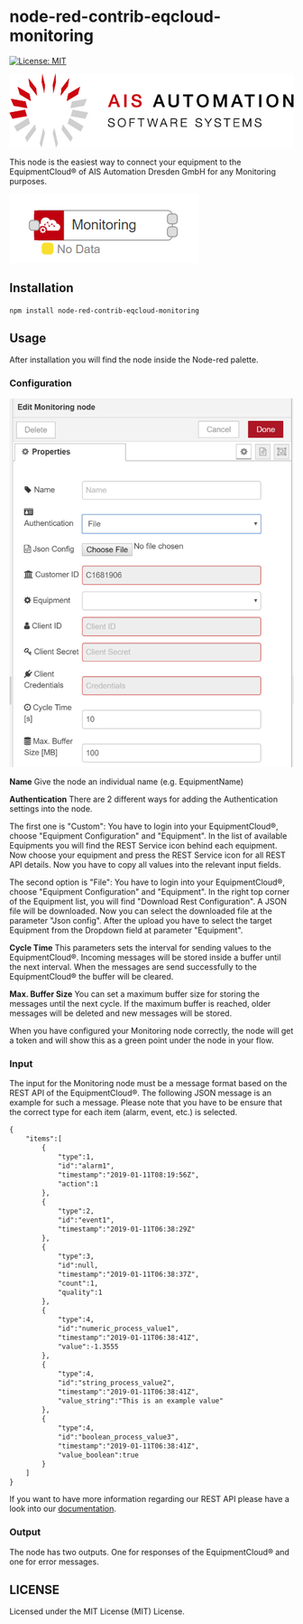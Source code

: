 # node-red-contrib-eqcloud-monitoring
[![License: MIT](https://img.shields.io/badge/License-MIT-yellow.svg)](https://opensource.org/licenses/MIT)

![logo](images/ais_logo.jpg?raw=true)

This node is the easiest way to connect your equipment to the EquipmentCloud® of AIS Automation Dresden GmbH for any Monitoring purposes. 

![node](images/node.PNG?raw=true)

## Installation

`npm install node-red-contrib-eqcloud-monitoring`

## Usage

After installation you will find the node inside the Node-red palette. 

### Configuration

![node_properties](images/node_properties.PNG?raw=true)

**Name**
Give the node an individual name (e.g. EquipmentName)

**Authentication**
There are 2 different ways for adding the Authentication settings into the node.

The first one is "Custom": You have to login into your EquipmentCloud®, choose "Equipment Configuration" and "Equipment". In the list of available Equipments you will find the REST Service icon behind each equipment. Now choose your equipment and press the REST Service icon for all REST API details. Now you have to copy all values into the relevant input fields.

The second option is "File": You have to login into your EquipmentCloud®, choose "Equipment Configuration" and "Equipment". In the right top corner of the Equipment list, you will find "Download Rest Configuration". A JSON file will be downloaded. Now you can select the downloaded file at the parameter "Json config". After the upload you have to select the target Equipment from the Dropdown field at parameter "Equipment".

**Cycle Time**
This parameters sets the interval for sending values to the EquipmentCloud®. Incoming messages will be stored inside a buffer until the next interval. When the messages are send successfully to the EquipmentCloud® the buffer will be cleared.

**Max. Buffer Size**
You can set a maximum buffer size for storing the messages until the next cycle. If the maximum buffer is reached, older messages will be deleted and new messages will be stored.

When you have configured your Monitoring node correctly, the node will get a token and will show this as a green point under the node in your flow.

### Input 

The input for the Monitoring node must be a message format based on the REST API of the EquipmentCloud®. The following JSON message is an example for such a message. Please note that you have to be ensure that the correct type for each item (alarm, event, etc.) is selected.
```
{
    "items":[
        {
            "type":1,
            "id":"alarm1",
            "timestamp":"2019-01-11T08:19:56Z",
            "action":1
        },
        {
            "type":2,
            "id":"event1",
            "timestamp":"2019-01-11T06:38:29Z"
        },
        {
            "type":3, 
            "id":null,
            "timestamp":"2019-01-11T06:38:37Z",
            "count":1,
            "quality":1
        },
        {
            "type":4,
            "id":"numeric_process_value1",
            "timestamp":"2019-01-11T06:38:41Z",
            "value":-1.3555
        },
        {
            "type":4,
            "id":"string_process_value2",
            "timestamp":"2019-01-11T06:38:41Z",
            "value_string":"This is an example value"
        },
        {
            "type":4,
            "id":"boolean_process_value3",
            "timestamp":"2019-01-11T06:38:41Z",
            "value_boolean":true
        }
    ]
} 
```

If you want to have more information regarding our REST API please have a look into our [documentation](https://eqcloud.ais-automation.com/i/eqcloud/doc/Rest_API.pdf "documentation").

### Output

The node has two outputs. One for responses of the EquipmentCloud® and one for error messages.


## LICENSE

Licensed under the MIT License (MIT) License.